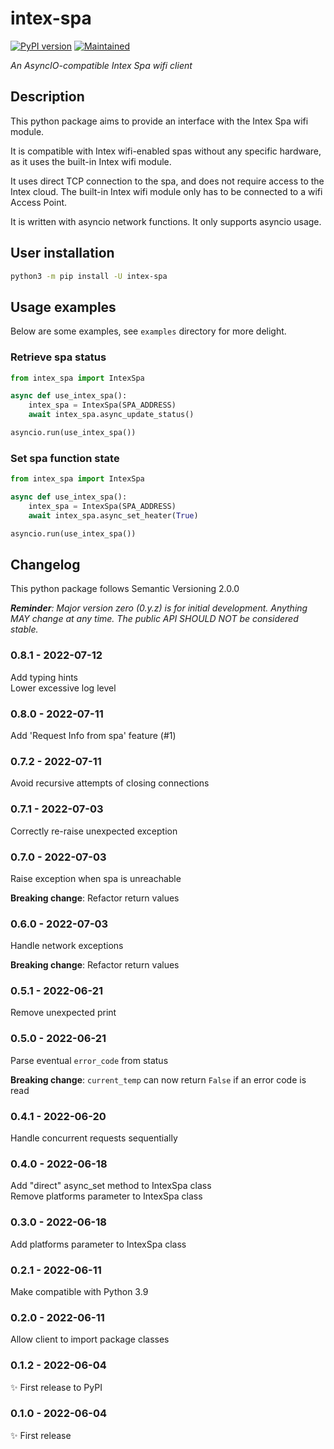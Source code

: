 # intex-spa

<!-- badges start -->

[![PyPI version][pypibadge]][pypilink]
[![Maintained][Maintained]](#)

<!-- badges end -->

_An AsyncIO-compatible Intex Spa wifi client_

## Description

This python package aims to provide an interface with the Intex Spa wifi module.

It is compatible with Intex wifi-enabled spas without any specific hardware, as it uses the built-in Intex wifi module.

It uses direct TCP connection to the spa, and does not require access to the Intex cloud. The built-in Intex wifi module only has to be connected to a wifi Access Point.

It is written with asyncio network functions. It only supports asyncio usage.

## User installation

```bash
python3 -m pip install -U intex-spa
```

## Usage examples

Below are some examples, see `examples` directory for more delight.

### Retrieve spa status
```python
from intex_spa import IntexSpa

async def use_intex_spa():
    intex_spa = IntexSpa(SPA_ADDRESS)
    await intex_spa.async_update_status()

asyncio.run(use_intex_spa())
```

### Set spa function state
```python
from intex_spa import IntexSpa

async def use_intex_spa():
    intex_spa = IntexSpa(SPA_ADDRESS)
    await intex_spa.async_set_heater(True)

asyncio.run(use_intex_spa())
```

## Changelog

This python package follows Semantic Versioning 2.0.0

***Reminder**: Major version zero (0.y.z) is for initial development. Anything MAY change at any time. The public API SHOULD NOT be considered stable.*

### 0.8.1 - 2022-07-12

Add typing hints\
Lower excessive log level

### 0.8.0 - 2022-07-11

Add 'Request Info from spa' feature (#1)

### 0.7.2 - 2022-07-11

Avoid recursive attempts of closing connections

### 0.7.1 - 2022-07-03

Correctly re-raise unexpected exception

### 0.7.0 - 2022-07-03

Raise exception when spa is unreachable

**Breaking change**: Refactor return values

### 0.6.0 - 2022-07-03

Handle network exceptions

**Breaking change**: Refactor return values

### 0.5.1 - 2022-06-21

Remove unexpected print

### 0.5.0 - 2022-06-21

Parse eventual `error_code` from status

**Breaking change**: `current_temp` can now return `False` if an error code is read

### 0.4.1 - 2022-06-20

Handle concurrent requests sequentially

### 0.4.0 - 2022-06-18

Add "direct" async_set method to IntexSpa class \
Remove platforms parameter to IntexSpa class

### 0.3.0 - 2022-06-18

Add platforms parameter to IntexSpa class

### 0.2.1 - 2022-06-11

Make compatible with Python 3.9

### 0.2.0 - 2022-06-11

Allow client to import package classes

### 0.1.2 - 2022-06-04

✨ First release to PyPI

### 0.1.0 - 2022-06-04

✨ First release

<!-- links start -->

[maintained]: https://img.shields.io/maintenance/yes/2022.svg
[pypilink]: https://pypi.org/project/intex-spa/
[pypibadge]: https://badge.fury.io/py/intex-spa.svg

<!-- links end -->